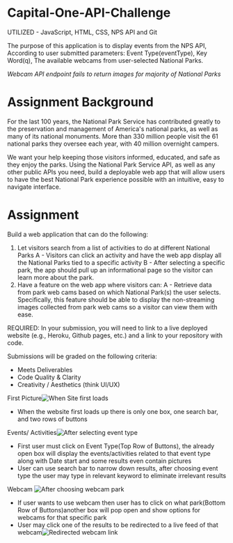 # Capital-One-API-Challenge
UTILIZED - JavaScript, HTML, CSS, NPS API and Git

The purpose of this application is to display events from the NPS API,
According to user submitted parameters:
Event Type(eventType), Key Word(q),
The available webcams from user-selected National Parks.

*Webcam API endpoint fails to return images for majority of National Parks*


# Assignment Background
For the last 100 years, the National Park Service has contributed greatly to the preservation and management of America's national parks, as well as many of its national monuments. More than 330 million people visit the 61 national parks they oversee each year, with 40 million overnight campers. 

We want your help keeping those visitors informed, educated, and safe as they enjoy the parks. Using the National Park Service API, as well as any other public APIs you need, build a deployable web app that will allow users to have the best National Park experience possible with an intuitive, easy to navigate interface.


# Assignment 
Build a web application that can do the following:

1. Let visitors search from a list of activities to do at different National Parks
  A - Visitors can click an activity and have the web app display all the National Parks tied to a specific activity
  B - After selecting a specific park, the app should pull up an informational page so the visitor can learn more about the park.
2. Have a feature on the web app where visitors can: 
   A - Retrieve data from park web cams based on which National Park(s) the user selects. Specifically, this feature should be able to display the non-streaming            images collected from park web cams so a visitor can view them with ease.
   
REQUIRED: In your submission, you will need to link to a live deployed website (e.g., Heroku, Github pages, etc.) and a link to your repository with code.

Submissions will be graded on the following criteria:
- Meets Deliverables
- Code Quality & Clarity
- Creativity / Aesthetics (think UI/UX)

First Picture![When Site first loads](https://user-images.githubusercontent.com/84740209/142746260-284c451c-834f-491c-bc1d-b71d027da078.png)

- When the website first loads up there is only one box, one search bar, and two rows of buttons

Events/ Activities![After selecting event type](https://user-images.githubusercontent.com/84740209/142746288-00fcafa0-cb06-4e0e-a38e-ad483c0806a7.png)

- First user must click on Event Type(Top Row of Buttons), the already open box will display the events/activities related to that event type along with Date start and some results even contain pictures
- User can use search bar to narrow down results, after choosing event type the user may type in relevant keyword to eliminate irrelevant results

Webcam ![After choosing webcam park](https://user-images.githubusercontent.com/84740209/142746295-06ec485a-897f-4e9c-898f-1436bea1ec0f.png)

- If user wants to use webcam then user has to click on what park(Bottom Row of Buttons)another box will pop open and show options for webcams for that specific park
- User may click one of the results to be redirected to a live feed of that webcam![Redirected webcam link](https://user-images.githubusercontent.com/84740209/142746316-054f98a4-e96c-4d51-a35c-dd7d5daff8be.png)


